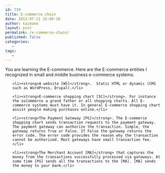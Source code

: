 ```yaml
---
id: 739
title: E-commerce chain
date: 2012-07-11 15:09:18
author: taimane
layout: post
permalink: /e-commerce-chain/
published: false
categories:
   -
tags:
   -
---
```

You are learning the E-commerce. Here are the E-commerce entities I recognized in small and middle business e-commerce systems.

<ul>

	<li><strong>A website [WS]</strong>.  Static HTML or dynamic (CMS such as WordPress, Drupal).</li>

	<li><strong>E-commerce shopping chart [SC]</strong>. For instance the osCommerce a grand father or all shopping charts. All E-commerce systems must have it. In general E-commerce shopping chart assist people making purchases online.</li>

	<li><strong>The Payment Gateway [PG]</strong>. The E-commerce shopping chart sends transaction requests to the payment gateway. The payment gateway can authorize the transaction. Simple, the gateway returns True or False. If False the gateway returns the error code. The error code provides the reason why the transaction cannot be authorized. Most gateways have small transaction fee.</li>

	<li><strong>The Merchant Account [MA]</strong> that captures the money from the transactions successfully processed via gateways. At some time [PG] sends all the transactions to the [MA]. [MA] sends the money to your bank.</li>

</ul>



